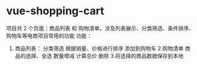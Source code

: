 # vue-shopping-cart
项目共 2 个页面：商品列表 和 购物清单。涉及列表展示、分类筛选、条件排序、购物车等电商项目常用的功能
功能：
1. 商品列表：
分类筛选  根据销量、价格进行排序  添加到购物车
2.购物清单
商品的选择、全选  数量增减 计算总价  删除
3.将选择的商品数据保存到本地 
